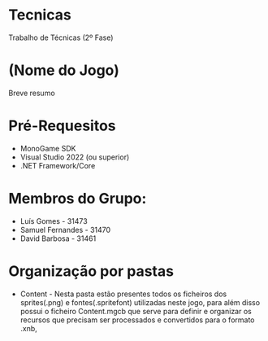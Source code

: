 # Tecnicas
Trabalho de Técnicas (2º Fase)

# (Nome do Jogo)
Breve resumo

# Pré-Requesitos
- MonoGame SDK
- Visual Studio 2022 (ou superior)
- .NET Framework/Core
  
# Membros do Grupo:
- Luís Gomes - 31473
- Samuel Fernandes - 31470
- David Barbosa - 31461

# Organização por pastas
- Content - Nesta pasta estão presentes todos os ficheiros dos sprites(.png) e fontes(.spritefont) utilizadas neste jogo, para além disso possui o ficheiro Content.mgcb que serve para definir e organizar os recursos que precisam ser processados e convertidos para o formato .xnb,
